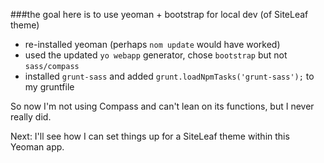 ###the goal here is to use yeoman + bootstrap for local dev (of SiteLeaf theme)

- re-installed yeoman (perhaps `nom update` would have worked)
- used the updated `yo webapp` generator, chose `bootstrap` but not `sass/compass`
- installed `grunt-sass` and added `grunt.loadNpmTasks('grunt-sass');` to my gruntfile

So now I'm not using Compass and can't lean on its functions, but I never really did.

Next: I'll see how I can set things up for a SiteLeaf theme within this Yeoman app.

